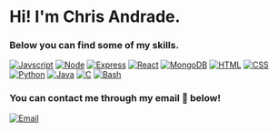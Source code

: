 # Hi! I'm Chris Andrade.

### Below you can find some of my skills.
[![Javscript](https://img.icons8.com/color/48/000000/javascript.png)](https://en.wikipedia.org/wiki/JavaScript)
[![Node](https://img.icons8.com/color/48/000000/nodejs.png)](https://en.wikipedia.org/wiki/Node.js)
[![Express](https://www.vectorlogo.zone/logos/expressjs/expressjs-icon.svg)](https://en.wikipedia.org/wiki/Express.js)
[![React](https://img.icons8.com/plasticine/75/000000/react.png)](https://en.wikipedia.org/wiki/React_(web_framework))
[![MongoDB](https://img.icons8.com/color/48/000000/mongodb.png)](https://en.wikipedia.org/wiki/MongoDB)
[![HTML](https://img.icons8.com/nolan/64/html-filetype.png)](https://en.wikipedia.org/wiki/HTML)
[![CSS](https://img.icons8.com/nolan/64/css-filetype.png)](https://en.wikipedia.org/wiki/CSS)
[![Python](https://img.icons8.com/color/48/000000/python.png)](https://en.wikipedia.org/wiki/Python_(programming_language))
[![Java](https://img.icons8.com/color/48/000000/java-coffee-cup-logo.png)](https://en.wikipedia.org/wiki/Java_(programming_language))
[![C](https://img.icons8.com/color/48/000000/c-programming.png)](https://en.wikipedia.org/wiki/C_(programming_language))
[![Bash](https://img.icons8.com/doodle/48/000000/console--v2.png)](https://en.wikipedia.org/wiki/Bash_(Unix_shell))

### You can contact me through my email 📧 below!
[![Email](https://img.shields.io/badge/-Email-red?style=for-the-badge&logo=Gmail&logoColor=white&link=mailto:chrisfandrade16@gmail.com)](mailto:chrisfandrade16@gmail.com)
